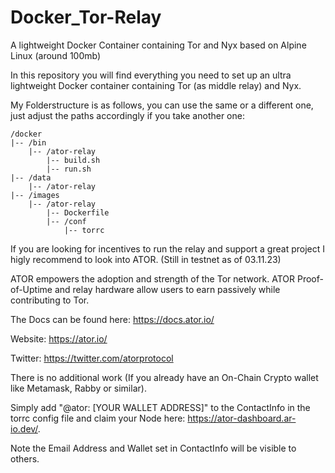 # Docker_Tor-Relay
A lightweight Docker Container containing Tor and Nyx based on Alpine Linux (around 100mb)


In this repository you will find everything you need to set up an ultra lightweight Docker container containing Tor (as middle relay) and Nyx.

My Folderstructure is as follows, you can use the same or a different one, just adjust the paths accordingly if you take another one:
```
/docker
|-- /bin
    |-- /ator-relay
        |-- build.sh
        |-- run.sh
|-- /data
    |-- /ator-relay
|-- /images
    |-- /ator-relay
        |-- Dockerfile
        |-- /conf
            |-- torrc
```
If you are looking for incentives to run the relay and support a great project I higly recommend to look into ATOR. (Still in testnet as of 03.11.23)

ATOR empowers the adoption and strength of the Tor network. ATOR Proof-of-Uptime and relay hardware allow users to earn passively while contributing to Tor.


The Docs can be found here:
https://docs.ator.io/

Website:
https://ator.io/

Twitter:
https://twitter.com/atorprotocol


There is no additional work (If you already have an On-Chain Crypto wallet like Metamask, Rabby or similar).


Simply add "@ator: [YOUR WALLET ADDRESS]" to the ContactInfo in the torrc config file and claim your Node here: https://ator-dashboard.ar-io.dev/.


Note the Email Address and Wallet set in ContactInfo will be visible to others.
